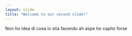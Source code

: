 ```yaml
---
layout: slide
title: "Welcome to our second slide!"
---
```

Non ho idea di cosa io stia facendo ah aspe ho capito forse
